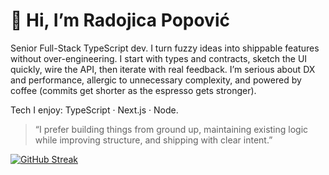 # 👋 Hi, I’m Radojica Popović  
Senior Full-Stack TypeScript dev. I turn fuzzy ideas into shippable features without over-engineering. I start with types and contracts, sketch the UI quickly, wire the API, then iterate with real feedback. I’m serious about DX and performance, allergic to unnecessary complexity, and powered by coffee (commits get shorter as the espresso gets stronger).

Tech I enjoy: TypeScript · Next.js · Node.


> “I prefer building things from ground up, maintaining existing logic while improving structure, and shipping with clear intent.”  

[![GitHub Streak](https://streak-stats.demolab.com?user=radojicapopovicdev&theme=soft-green&card_width=1220&hide_total_contributions=true)](https://git.io/streak-stats)

